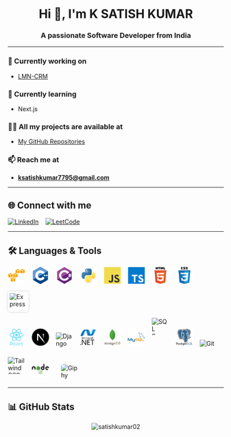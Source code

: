<h1 align="center">Hi 👋, I'm K SATISH KUMAR</h1>
<h3 align="center">A passionate Software Developer from India</h3>

---

### 🔭 Currently working on
- [LMN-CRM](https://github.com/SATISHKUMAR02/LMN-CRM)

### 🌱 Currently learning
- Next.js

### 👨‍💻 All my projects are available at
- [My GitHub Repositories](https://github.com/SATISHKUMAR02/)

### 📫 Reach me at
- **ksatishkumar7795@gmail.com**

---

## 🌐 Connect with me

<p align="left" style="white-space: nowrap;">
  <a href="https://linkedin.com/in/satish-kumar-a348aa321/" target="_blank" rel="noreferrer" style="display: inline-block; margin-right: 12px;">
    <img src="https://skillicons.dev/icons?i=linkedin" alt="LinkedIn" height="40" />
  </a>
  <a href="https://leetcode.com/u/satishkumar02/" target="_blank" rel="noreferrer" style="display: inline-block; margin-right: 12px;">
    <img src="https://cdn.jsdelivr.net/gh/devicons/devicon/icons/leetcode/leetcode-original.svg" alt="LeetCode" height="40" />
  </a>
</p>

---

## 🛠️ Languages & Tools

<p align="left" style="white-space: nowrap;">
  <img src="https://raw.githubusercontent.com/devicons/devicon/master/icons/amazonwebservices/amazonwebservices-original.svg" alt="AWS" width="40" height="40" style="display: inline-block; margin-right: 12px;" />
  
  <img src="https://raw.githubusercontent.com/devicons/devicon/master/icons/cplusplus/cplusplus-original.svg" alt="C++" width="40" height="40" style="display: inline-block; margin-right: 12px;" />
  
  <img src="https://raw.githubusercontent.com/devicons/devicon/master/icons/csharp/csharp-original.svg" alt="C#" width="40" height="40" style="display: inline-block; margin-right: 12px;" />
  
  <img src="https://raw.githubusercontent.com/devicons/devicon/master/icons/python/python-original.svg" alt="Python" width="40" height="40" style="display: inline-block; margin-right: 12px;" />
  
  <img src="https://raw.githubusercontent.com/devicons/devicon/master/icons/javascript/javascript-original.svg" alt="JavaScript" width="40" height="40" style="display: inline-block; margin-right: 12px;" />
  
  <img src="https://raw.githubusercontent.com/devicons/devicon/master/icons/typescript/typescript-original.svg" alt="TypeScript" width="40" height="40" style="display: inline-block; margin-right: 12px;" />
  
  <img src="https://raw.githubusercontent.com/devicons/devicon/master/icons/html5/html5-original-wordmark.svg" alt="HTML5" width="40" height="40" style="display: inline-block; margin-right: 12px;" />
  
  <img src="https://raw.githubusercontent.com/devicons/devicon/master/icons/css3/css3-original-wordmark.svg" alt="CSS3" width="40" height="40" style="display: inline-block; margin-right: 12px;" />
  
  <img 
    src="https://cdn.jsdelivr.net/gh/devicons/devicon/icons/express/express-original-wordmark.svg" 
    alt="Express" width="40" height="40" 
    style="background-color: #ffffff; padding: 4px; border-radius: 6px; box-shadow: 0 0 5px rgba(0,0,0,0.2); display: inline-block; margin-right: 12px;" 
  />
  
  <img src="https://raw.githubusercontent.com/devicons/devicon/master/icons/react/react-original-wordmark.svg" alt="React" width="40" height="40" style="display: inline-block; margin-right: 12px;" />
  
  <img src="https://raw.githubusercontent.com/devicons/devicon/master/icons/nextjs/nextjs-original.svg" alt="Next.js" width="40" height="40" style="display: inline-block; margin-right: 12px;" />
  
  <img src="https://cdn.worldvectorlogo.com/logos/django.svg" alt="Django" width="40" height="40" style="display: inline-block; margin-right: 12px;" />
  
  <img src="https://raw.githubusercontent.com/devicons/devicon/master/icons/dot-net/dot-net-original-wordmark.svg" alt=".NET" width="40" height="40" style="display: inline-block; margin-right: 12px;" />
  
  <img src="https://raw.githubusercontent.com/devicons/devicon/master/icons/mongodb/mongodb-original-wordmark.svg" alt="MongoDB" width="40" height="40" style="display: inline-block; margin-right: 12px;" />
  
  <img src="https://raw.githubusercontent.com/devicons/devicon/master/icons/mysql/mysql-original-wordmark.svg" alt="MySQL" width="40" height="40" style="display: inline-block; margin-right: 12px;" />
  
  <img src="https://www.svgrepo.com/show/303229/microsoft-sql-server-logo.svg" alt="SQL Server" width="40" height="40" style="display: inline-block; margin-right: 12px;" />
  
  <img src="https://raw.githubusercontent.com/devicons/devicon/master/icons/postgresql/postgresql-original-wordmark.svg" alt="PostgreSQL" width="40" height="40" style="display: inline-block; margin-right: 12px;" />
  
  <img src="https://www.vectorlogo.zone/logos/git-scm/git-scm-icon.svg" alt="Git" width="40" height="40" style="display: inline-block; margin-right: 12px;" />
  
  <img src="https://www.vectorlogo.zone/logos/tailwindcss/tailwindcss-icon.svg" alt="Tailwind CSS" width="40" height="40" style="display: inline-block; margin-right: 12px;" />
  
  <img src="https://raw.githubusercontent.com/devicons/devicon/master/icons/nodejs/nodejs-original-wordmark.svg" alt="Node.js" width="40" height="40" style="display: inline-block; margin-right: 12px;" />
  
  <img src="https://seeklogo.com/images/G/giphy-logo-40973FAE18-seeklogo.com.png" alt="Giphy" width="40" height="40" style="border-radius:6px; display: inline-block; margin-left: 12px;" />
</p>

---

## 📊 GitHub Stats

<p align="center">
  <img src="https://github-readme-stats.vercel.app/api/top-langs?username=satishkumar02&show_icons=true&locale=en&layout=compact&theme=radical" alt="satishkumar02" />
</p>
